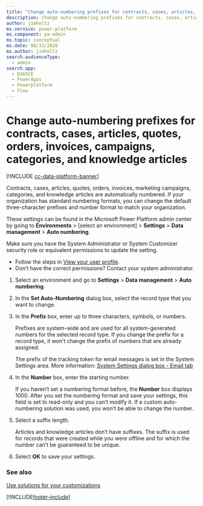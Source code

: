 ```yaml
---
title: "Change auto-numbering prefixes for contracts, cases, articles, quotes, orders, invoices, campaigns, categories, and knowledge articles  | MicrosoftDocs"
description: Change auto-numbering prefixes for contracts, cases, articles, quotes, orders, invoices, campaigns, categories, and knowledge articles
author: jimholtz
ms.service: power-platform
ms.component: pa-admin
ms.topic: conceptual
ms.date: 08/13/2020
ms.author: jimholtz
search.audienceType: 
  - admin
search.app:
  - D365CE
  - PowerApps
  - Powerplatform
  - Flow
---
```

# Change auto-numbering prefixes for contracts, cases, articles, quotes, orders, invoices, campaigns, categories, and knowledge articles

[!INCLUDE [cc-data-platform-banner](../includes/cc-data-platform-banner.md)]

Contracts, cases, articles, quotes, orders, invoices, marketing campaigns, categories, and knowledge articles are automatically numbered. If your organization has standard numbering formats, you can change the default three-character prefixes and number format to match your organization.  

These settings can be found in the Microsoft Power Platform admin center by going to **Environments** > [select an environment] > **Settings** > **Data management** > **Auto numbering**.

Make sure you have the System Administrator or System Customizer security role or equivalent permissions to update the setting.

- Follow the steps in [View your user profile](https://docs.microsoft.com/powerapps/user/view-your-user-profile).
- Don’t have the correct permissions? Contact your system administrator.
  
1.  Select an environment and go to **Settings** > **Data management** > **Auto numbering**.
  
2.  In the **Set Auto-Numbering** dialog box, select the record type that you want to change.  
  
3.  In the **Prefix** box, enter up to three characters, symbols, or numbers.  
  
     Prefixes are system-wide and are used for all system-generated numbers for the selected record type. If you change the prefix for a record type, it won’t change the prefix of numbers that are already assigned.  
  
     The prefix of the tracking token for email messages is set in the System Settings area. More information: [System Settings dialog box - Email tab](system-settings-dialog-box-email-tab.md)  
  
4.  In the **Number** box, enter the starting number.  
  
     If you haven’t set a numbering format before, the **Number** box displays 1000. After you set the numbering format and save your settings, this field is set to read-only and you can’t modify it. If a custom auto-numbering solution was used, you won’t be able to change the number.  
  
5.  Select a suffix length.  
  
     Articles and knowledge articles don’t have suffixes. The suffix is used for records that were created while you were offline and for which the number can’t be guaranteed to be unique.  
  
6.  Select **OK** to save your settings.  
  
### See also  
 [Use solutions for your customizations](https://docs.microsoft.com/dynamics365/customer-engagement/customize/use-solutions-for-your-customizations)


[!INCLUDE[footer-include](../includes/footer-banner.md)]